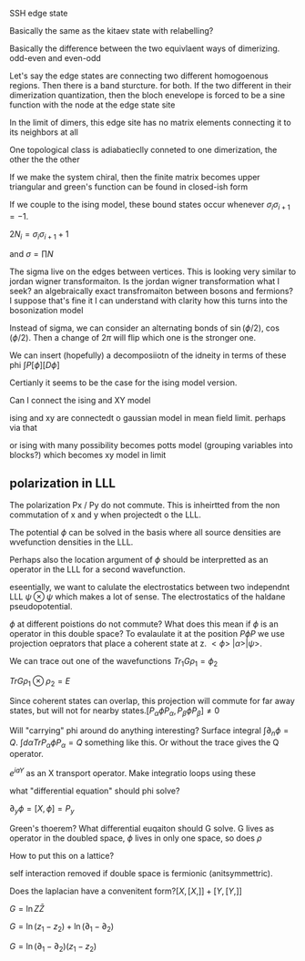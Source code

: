 SSH edge state

Basically the same as the kitaev state with relabelling?

Basically the difference between the two equivlaent ways of dimerizing.
odd-even and even-odd

Let's say the edge states are connecting two different homogoenous
regions. Then there is a band sturcture. for both. If the two different
in their dimerization quantization, then the bloch enevelope is forced
to be a sine function with the node at the edge state site

In the limit of dimers, this edge site has no matrix elements connecting
it to its neighbors at all

One topological class is adiabatieclly conneted to one dimerization, the
other the the other

If we make the system chiral, then the finite matrix becomes upper
triangular and green's function can be found in closed-ish form

If we couple to the ising model, these bound states occur whenever
$\sigma_{i}\sigma_{i+1}=-1$.

$2N_{i}=\sigma_{i}\sigma_{i+1}+1$

and $\sigma=\prod N$

The sigma live on the edges between vertices. This is looking very
similar to jordan wigner transformaiton. Is the jordan wigner
transformation what I seek? an algebraically exact transfromaiton
between bosons and fermions? I suppose that's fine it I can understand
with clarity how this turns into the bosonization model

Instead of sigma, we can consider an alternating bonds of
$\sin(\phi/2)$, $\cos(\phi/2)$. Then a change of $2\pi$ will flip which
one is the stronger one.

We can insert (hopefully) a decomposiiotn of the idneity in terms of
these phi $\int P[\phi][D\phi]$

Certianly it seems to be the case for the ising model version.

Can I connect the ising and XY model

ising and xy are connectedt o gaussian model in mean field limit.
perhaps via that

or ising with many possibility becomes potts model (grouping variables
into blocks?) which becomes xy model in limit

polarization in LLL
-------------------

The polarization Px / Py do not commute. This is inheirtted from the non
commutation of x and y when projectedt o the LLL.

The potential $\phi$ can be solved in the basis where all source
densities are wvefunction densities in the LLL.

Perhaps also the location argument of $\phi$ should be interpretted as
an operator in the LLL for a second wavefunction.

eseentially, we want to calulate the electrostatics between two
independnt LLL $\psi\otimes\psi$ which makes a lot of sense. The
electrostatics of the haldane pseudopotential.

$\phi$ at different poistions do not commute? What does this mean if
$\phi$ is an operator in this double space? To evalaulate it at the
position $P\phi P$ we use projection oeprators that place a coherent
state at z. $<\phi>$ $|\alpha>|\psi>$.

We can trace out one of the wavefunctions $Tr_{1}G\rho_{1}=\phi_{2}$

$TrG\rho_{1}\otimes\rho_{2}=E$

Since coherent states can overlap, this projection will commute for far
away states, but will not for nearby
states.$[P_{\alpha}\phi P_{\alpha},P_{\beta}\phi P_{\beta}]\ne0$

Will "carrying" phi around do anything interesting? Surface integral
$\int\partial_{n}\phi=Q$. $\int d\alpha TrP_{\alpha}\phi P_{\alpha}=Q$
something like this. Or without the trace gives the Q operator.

$e^{iaY}$ as an X transport operator. Make integratio loops using these

what "differential equation" should phi solve?

$\partial_{y}\phi=[X,\phi]=P_{y}$

Green's thoerem? What differential euqaiton should G solve. G lives as
operator in the doubled space, $\phi$ lives in only one space, so does
$\rho$

How to put this on a lattice?

self interaction removed if double space is fermionic (anitsymmettric).

Does the laplacian have a convenitent form?$[X,[X,]]+[Y,[Y,]]$

$G=\ln Z\bar{Z}$

$G=\ln(z_{1}-z_{2})+\ln(\partial_{1}-\partial_{2})$

$G=\ln(\partial_{1}-\partial_{2})(z_{1}-z_{2})$
